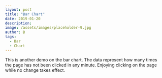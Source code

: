 ```yaml
---
layout: post
title: "Bar Chart"
date: 2019-01-20
description: 
image: /assets/images/placeholder-9.jpg
author: B
tags: 
  - Bar
  - Chart
---
```

This is another demo on the bar chart. The data represent how many times the page has not been clicked in any minute. Enjoying clicking on the page while no change takes effect.
<div id="chart"></div>
<style>
.axis text {
  font: 10px sans-serif;
}
.axis path,
.axis line {
  fill: none;
  stroke: #000;
  shape-rendering: crispEdges;
}
.x.axis path {
  display: none;
}
</style>
<script src="//d3js.org/d3.v3.min.js"></script>
<script>
var n = 20, 
    m = 4; 
var data = d3.range(m).map(function() { return d3.range(n).map(Math.random); });
var margin = {top: 10, right: 30, bottom: 10, left: 40},
    width = window.innerWidth - margin.left - margin.right,
    height = 700 - margin.top - margin.bottom;
var y = d3.scale.linear()
    .domain([0, 1])
    .range([height, 0]);
var x0 = d3.scale.ordinal()
    .domain(d3.range(n))
    .rangeBands([0, width], .2);
var x1 = d3.scale.ordinal()
    .domain(d3.range(m))
    .rangeBands([0, x0.rangeBand()]);
var z = d3.scale.category10();
var xAxis = d3.svg.axis()
    .scale(x0)
    .orient("bottom");
var yAxis = d3.svg.axis()
    .scale(y)
    .orient("left");
var svg = d3.select("#chart").append("svg")
    .attr("width", width + margin.left + margin.right)
    .attr("height", height + margin.top + margin.bottom)
  .append("svg:g")
    .attr("transform", "translate(" + margin.left + "," + margin.top + ")");
svg.append("g")
    .attr("class", "y axis")
    .call(yAxis);
svg.append("g")
    .attr("class", "x axis")
    .attr("transform", "translate(0," + height + ")")
    .call(xAxis);
svg.append("g").selectAll("g")
    .data(data)
  .enter().append("g")
    .style("fill", function(d, i) { return z(i); })
    .attr("transform", function(d, i) { return "translate(" + x1(i) + ",0)"; })
  .selectAll("rect")
    .data(function(d) { return d; })
  .enter().append("rect")
    .attr("width", x1.rangeBand())
    .attr("height", y)
    .attr("x", function(d, i) { return x0(i); })
    .attr("y", function(d) { return height - y(d); });
</script>